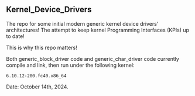 ## Kernel_Device_Drivers

The repo for some initial modern generic kernel device drivers'
architectures! The attempt to keep kernel Programming Interfaces
(KPIs) up to date!

This is why this repo matters!

Both generic_block_driver code and generic_char_driver code
currently compile and link, then run under the following kernel:

	6.10.12-200.fc40.x86_64

Date: October 14th, 2024.
